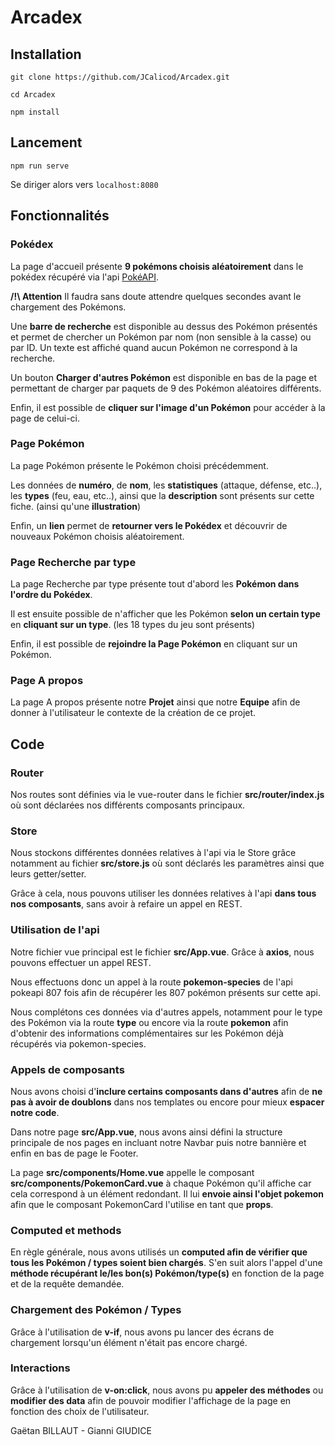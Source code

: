 # Arcadex

## Installation

`git clone https://github.com/JCalicod/Arcadex.git`

`cd Arcadex`

`npm install`

## Lancement

`npm run serve`

Se diriger alors vers `localhost:8080`

## Fonctionnalités

### Pokédex

La page d'accueil présente **9 pokémons choisis aléatoirement** dans le pokédex récupéré via l'api [PokéAPI](https://pokeapi.co/).

**/!\ Attention** Il faudra sans doute attendre quelques secondes avant le chargement des Pokémons.

Une **barre de recherche** est disponible au dessus des Pokémon présentés et permet de chercher un Pokémon par nom (non sensible à la casse) ou par ID. Un texte est affiché quand aucun Pokémon ne correspond à la recherche.

Un bouton **Charger d'autres Pokémon** est disponible en bas de la page et permettant de charger par paquets de 9 des Pokémon aléatoires différents.

Enfin, il est possible de **cliquer sur l'image d'un Pokémon** pour accéder à la page de celui-ci.

### Page Pokémon

La page Pokémon présente le Pokémon choisi précédemment.

Les données de **numéro**, de **nom**, les **statistiques** (attaque, défense, etc..), les **types** (feu, eau, etc..), ainsi que la **description** sont présents sur cette fiche. (ainsi qu'une **illustration**)

Enfin, un **lien** permet de **retourner vers le Pokédex** et découvrir de nouveaux Pokémon choisis aléatoirement.

### Page Recherche par type

La page Recherche par type présente tout d'abord les **Pokémon dans l'ordre du Pokédex**.

Il est ensuite possible de n'afficher que les Pokémon **selon un certain type** en **cliquant sur un type**. (les 18 types du jeu sont présents)

Enfin, il est possible de **rejoindre la Page Pokémon** en cliquant sur un Pokémon.

### Page A propos

La page A propos présente notre **Projet** ainsi que notre **Equipe** afin de donner à l'utilisateur le contexte de la création de ce projet.

## Code

### Router

Nos routes sont définies via le vue-router dans le fichier **src/router/index.js** où sont déclarées nos différents composants principaux.

### Store

Nous stockons différentes données relatives à l'api via le Store grâce notamment au fichier **src/store.js** où sont déclarés les paramètres ainsi que leurs getter/setter.

Grâce à cela, nous pouvons utiliser les données relatives à l'api **dans tous nos composants**, sans avoir à refaire un appel en REST.

### Utilisation de l'api

Notre fichier vue principal est le fichier **src/App.vue**. Grâce à **axios**, nous pouvons effectuer un appel REST.

Nous effectuons donc un appel à la route **pokemon-species** de l'api pokeapi 807 fois afin de récupérer les 807 pokémon présents sur cette api.

Nous complétons ces données via d'autres appels, notamment pour le type des Pokémon via la route **type** ou encore via la route **pokemon** afin d'obtenir des informations complémentaires sur les Pokémon déjà récupérés via pokemon-species.

### Appels de composants

Nous avons choisi d'**inclure certains composants dans d'autres** afin de **ne pas à avoir de doublons** dans nos templates ou encore pour mieux **espacer notre code**.

Dans notre page **src/App.vue**, nous avons ainsi défini la structure principale de nos pages en incluant notre Navbar puis notre bannière et enfin en bas de page le Footer.

La page **src/components/Home.vue** appelle le composant **src/components/PokemonCard.vue** à chaque Pokémon qu'il affiche car cela correspond à un élément redondant. Il lui **envoie ainsi l'objet pokemon** afin que le composant PokemonCard l'utilise en tant que **props**.

### Computed et methods

En règle générale, nous avons utilisés un **computed afin de vérifier que tous les Pokémon / types soient bien chargés**. S'en suit alors l'appel d'une **méthode récupérant le/les bon(s) Pokémon/type(s)** en fonction de la page et de la requête demandée.

### Chargement des Pokémon / Types

Grâce à l'utilisation de **v-if**, nous avons pu lancer des écrans de chargement lorsqu'un élément n'était pas encore chargé.

### Interactions

Grâce à l'utilisation de **v-on:click**, nous avons pu **appeler des méthodes** ou **modifier des data** afin de pouvoir modifier l'affichage de la page en fonction des choix de l'utilisateur.

Gaëtan BILLAUT - Gianni GIUDICE
